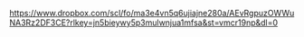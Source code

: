 https://www.dropbox.com/scl/fo/ma3e4vn5q6ujiajne280a/AEvRgpuzOWWuNA3Rz2DF3CE?rlkey=jn5bieywy5p3mulwnjua1mfsa&st=vmcr19np&dl=0
